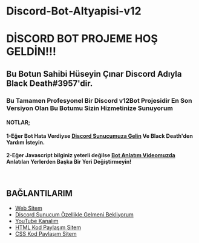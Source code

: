 # Discord-Bot-Altyapisi-v12
<h1>DİSCORD BOT PROJEME HOŞ GELDİN!!!</h1>
<h2>Bu Botun Sahibi Hüseyin Çınar Discord Adıyla Black Death#3957'dir.</h2>
<h3>Bu Tamamen Profesyonel Bir Discord v12Bot Projesidir
En Son Versiyon Olan Bu Botumu Sizin Hizmetinize Sunuyorum</h3>

<h4>NOTLAR;</h4>
<b>1-Eğer Bot Hata Verdiyse <a href="https://discord.io/ythuseyincinar" target="_blank">Discord Sunucumuza Gelin</a> Ve Black Death'den Yardım İsteyin. <br><br>
2-Eğer Javascript bilginiz yeterli değilse <a href="https://www.youtube.com/watch?v=9P7Mjfvia7w" target="_blank">Bot Anlatım Videomuzda</a> Anlatılan Yerlerden Başka Bir Yeri Değiştirmeyin!</b> <br><br><br>


<h2>BAĞLANTILARIM</h2>
<ul>
  <li>
  <a href="https://futuree.netlify.app" target="_blank">Web Sitem</a><br>
  </li>
  <li>
  <a href="https://discord.io/ythuseyincinar" target="_blank">Discord Sunucum Özellikle Gelmeni Bekliyorum</a><br>
  </li>
  <li>
  <a href="https://www.youtube.com/channel/UCHMf4qpv2a1xO0pfm4cshMQ/featured" target="_blank">YouTube Kanalım</a><br>
  </li>
  <li>
  <a href="https://prohtmlcod.tr.gg/" target="_blank">HTML Kod Paylaşım Sitem</a><br>
  </li>
  <li>
  <a href="https://procsscod.tr.gg/" target="_blank">CSS Kod Paylaşım Sitem</a>
  </li>
</ul>

